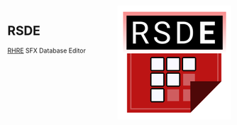 <img align="right" src="gui/src/main/resources/images/icon/256.png" height="256" width="256">

# RSDE
[RHRE](https://github.com/chrislo27/RhythmHeavenRemixEditor) SFX Database Editor
